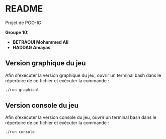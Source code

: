 # README
Projet de POO-IG

**Groupe 10:**

- **BETRAOUI Mohammed Ali**
- **HADDAG Amayas**.

## Version graphique du jeu
Afin d'exécuter la version graphique du jeu, ouvrir un terminal bash dans le répertoire de ce fichier et exécuter la commande : 
```bash
./run graphical
```

## Version console du jeu 
Afin d'exécuter la version console du jeu, ouvrir un terminal bash dans le répertoire de ce fichier et exécuter la commande : 
```bash
./run console
```